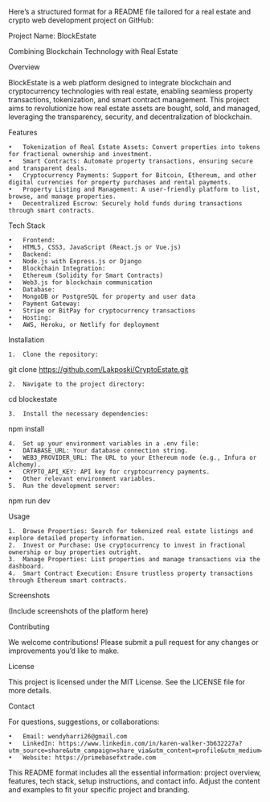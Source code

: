 Here’s a structured format for a README file tailored for a real estate and crypto web development project on GitHub:

Project Name: BlockEstate

Combining Blockchain Technology with Real Estate

Overview

BlockEstate is a web platform designed to integrate blockchain and cryptocurrency technologies with real estate, enabling seamless property transactions, tokenization, and smart contract management. This project aims to revolutionize how real estate assets are bought, sold, and managed, leveraging the transparency, security, and decentralization of blockchain.

Features

	•	Tokenization of Real Estate Assets: Convert properties into tokens for fractional ownership and investment.
	•	Smart Contracts: Automate property transactions, ensuring secure and transparent deals.
	•	Cryptocurrency Payments: Support for Bitcoin, Ethereum, and other digital currencies for property purchases and rental payments.
	•	Property Listing and Management: A user-friendly platform to list, browse, and manage properties.
	•	Decentralized Escrow: Securely hold funds during transactions through smart contracts.

Tech Stack

	•	Frontend:
	•	HTML5, CSS3, JavaScript (React.js or Vue.js)
	•	Backend:
	•	Node.js with Express.js or Django
	•	Blockchain Integration:
	•	Ethereum (Solidity for Smart Contracts)
	•	Web3.js for blockchain communication
	•	Database:
	•	MongoDB or PostgreSQL for property and user data
	•	Payment Gateway:
	•	Stripe or BitPay for cryptocurrency transactions
	•	Hosting:
	•	AWS, Heroku, or Netlify for deployment

Installation

	1.	Clone the repository:

git clone https://github.com/Lakposki/CryptoEstate.git


	2.	Navigate to the project directory:

cd blockestate


	3.	Install the necessary dependencies:

npm install


	4.	Set up your environment variables in a .env file:
	•	DATABASE_URL: Your database connection string.
	•	WEB3_PROVIDER_URL: The URL to your Ethereum node (e.g., Infura or Alchemy).
	•	CRYPTO_API_KEY: API key for cryptocurrency payments.
	•	Other relevant environment variables.
	5.	Run the development server:

npm run dev



Usage

	1.	Browse Properties: Search for tokenized real estate listings and explore detailed property information.
	2.	Invest or Purchase: Use cryptocurrency to invest in fractional ownership or buy properties outright.
	3.	Manage Properties: List properties and manage transactions via the dashboard.
	4.	Smart Contract Execution: Ensure trustless property transactions through Ethereum smart contracts.

Screenshots

(Include screenshots of the platform here)

Contributing

We welcome contributions! Please submit a pull request for any changes or improvements you’d like to make.

License

This project is licensed under the MIT License. See the LICENSE file for more details.

Contact

For questions, suggestions, or collaborations:

	•	Email: wendyharri26@gmail.com
	•	LinkedIn: https://www.linkedin.com/in/karen-walker-3b632227a?utm_source=share&utm_campaign=share_via&utm_content=profile&utm_medium=ios_app
	•	Website: https://primebasefxtrade.com

This README format includes all the essential information: project overview, features, tech stack, setup instructions, and contact info. Adjust the content and examples to fit your specific project and branding.
